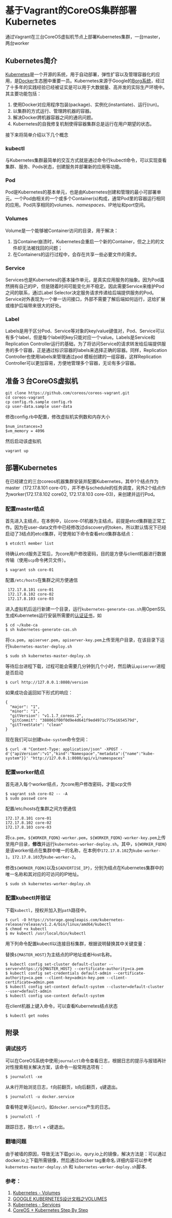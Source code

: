 # 基于Vagrant的CoreOS集群部署Kubernetes

通过Vagrant在三台CoreOS虚拟机节点上部署Kubernetes集群，一台master，两台worker

## Kubernetes简介

[Kubernetes](http://kubernetes.io)是一个开源的系统，用于自动部署，弹性扩容以及管理容器化的应用，是[Docker](https://www.docker.com/)生态圈中重要一员。Kubernetes来源于Google的[Borg系统](https://research.google.com/pubs/pub43438.html)，经过了十多年的实践经验已经被证实是可以用于大数据量、高并发的实际生产环境中。其主要功能包括：

1. 使用Docker对应用程序包装(package)、实例化(instantiate)、运行(run)。
2. 以集群的方式运行、管理跨机器的容器。
3. 解决Docker跨机器容器之间的通讯问题。
4. Kubernetes的自我修复机制使得容器集群总是运行在用户期望的状态。

接下来将简单介绍以下几个概念

### kubectl

与Kubernetes集群最简单的交互方式就是通过命令行kubectl命令，可以实现查看集群、服务、Pods状态，创建服务并部署新的应用等功能。

### Pod

Pod是Kubernetes的基本单元，也是由Kubernetes创建和管理的最小可部署单元。一个Pod由相关的一个或多个Container(s)构成，通常Pod里的容器运行相同的应用。Pod共享相同的volumes、*namespaces*、IP地址和port空间。

### Volumes

Volume是一个能够被Container访问的目录，用于解决：

1. 当Container崩溃时，Kubernetes会重启一个新的Container，但之上的的文件却无法被找回的问题；
2. 在Containers的运行过程中，会存在共享一些必要文件的需求。

### Service

Services也是Kubernetes的基本操作单元，是真实应用服务的抽象。因为Pod虽然拥有自己的IP，但是随着时间可能变化并不稳定。因此需要Service来维护Pod之间的联系，通过Label Selector决定服务请求传递给后端提供服务的Pod。Service对外表现为一个单一访问接口，外部不需要了解后端如何运行，这给扩展或维护后端带来很大的好处。

### Label

Labels是用于区分Pod、Service等对象的key/value键值对，Pod、Service可以有多个label，但是每个label的key只能对应一个value。Labels是Service和Replication Controller运行的基础，为了将访问Service的请求转发给后端提供服务的多个容器，正是通过标识容器的labels来选择正确的容器。同样，Replication Controller也使用labels来管理通过pod 模板创建的一组容器，这样Replication Controller可以更加容易，方便地管理多个容器，无论有多少容器。


## 准备３台CoreOS虚拟机
```
git clone https://github.com/coreos/coreos-vagrant.git
cd coreos-vagrant
cp config.rb.sample config.rb
cp user-data.sample user-data
```
修改config.rb中配置，修改虚拟机实例数和内存大小
```
$num_instances=3
$vm_memory = 4096
```

然后启动该虚拟机

	vagrant up
	
## 部署Kubernetes

在已经建立的三台coreos机器集群安装并配置Kubernetes，其中1个结点作为master（172.17.8.101 core-01），并不参与schedule的任务调度，另外2个结点作为worker(172.17.8.102 core02, 172.17.8.103 core-03)，来创建并运行Pod。


### 配置master结点
首先进入主结点，在本例中，以core-01机器为主结点。前提是etcd集群能正常工作。因为在user-data文件中已经修改过discovery的token，所以默认情况下已经启动了3结点的etcd集群，可使用如下命令查看etcd集群各结点：

	$ etcdctl member list

待确认etcd服务正常后，为core用户修改密码，目的是方便与client机器进行数据传输（使用`scp`命令拷贝文件）。

	$ vagrant ssh core-01

配置`/etc/hosts`在集群之间方便通信
```
 172.17.8.101 core-01
 172.17.8.102 core-02
 172.17.8.103 core-03
```	
进入虚拟机后运行新建一个目录，运行`kubernetes-generate-cas.sh`用OpenSSL生成Kubernetes运行安装所需要的[认证证书](https://coreos.com/kubernetes/docs/latest/openssl.html)，如
```
$ cd ~/kube-ca
$ sh kubernetes-generate-cas.sh
```
将`ca.pem`，`apiserver.pem`，`apiserver-key.pem`上传至用户目录，在该目录下运行`kubernetes-master-deploy.sh`

```
$ sudo sh kubernetes-master-deploy.sh
```

等待后台进程下载，过程可能会需要几分钟到几个小时，然后确认`apiserver`进程是否启动
```
$ curl http://127.0.0.1:8080/version
```

如果成功会返回如下形式的响应：
```
{
  "major": "1",
  "minor": "1",
  "gitVersion": "v1.1.7_coreos.2",
  "gitCommit": "388061f00f0d9e4d641f9ed4971c775e1654579d",
  "gitTreeState": "clean"
}
```
现在我们可以创建`kube-system`命令空间：

	$ curl -H "Content-Type: application/json" -XPOST -d'{"apiVersion":"v1","kind":"Namespace","metadata":{"name":"kube-system"}}' "http://127.0.0.1:8080/api/v1/namespaces"

### 配置worker结点

首先进入每个worker结点，为core用户修改密码，才能scp文件

	$ vagrant ssh core-02 -- -A
	$ sudo passwd core

配置/etc/hosts在集群之间方便通信

	172.17.8.101 core-01
	172.17.8.102 core-02
	172.17.8.103 core-03

将`ca.pem`，`${WORKER_FQDN}-worker.pem`，`${WORKER_FQDN}-worker-key.pem`上传至用户目录，**修改**并运行`kubernetes-worker-deploy.sh`。其中，`${WORKER_FQDN}`是该worker结点在集群中唯一的名称，在本例中`172.17.8.102`为`kube-worker-1`，`172.17.8.103`为`kube-worker-2`。

修改`${WORKER_FQDN}`以及`${ADVERTISE_IP}`，分别为结点在Kubernetes集群中的唯一名称和其对应的可访问的IP地址。

	$ sudo sh kubernetes-worker-deploy.sh

### 配置kubectl并验证

下载`kubectl`，授权并加入到`path`路径中。

	$ curl -O https://storage.googleapis.com/kubernetes-release/release/v1.2.4/bin/linux/amd64/kubectl
	$ chmod +x kubectl
	$ mv kubectl /usr/local/bin/kubectl

用下列命令配置kubectl以连接目标集群，根据说明替换其中关键变量：

替换`${MASTER_HOST}`为主结点的IP地址或者Host名称。

	$ kubectl config set-cluster default-cluster --server=https://${MASTER_HOST} --certificate-authority=ca.pem
	$ kubectl config set-credentials default-admin --certificate-authority=ca.pem --client-key=admin-key.pem --client-certificate=admin.pem
	$ kubectl config set-context default-system --cluster=default-cluster --user=default-admin
	$ kubectl config use-context default-system

在client机器上键入命令，可以查看Kubernetes结点状态

	$ kubectl get nodes

## 附录

### 调试技巧

可以在CoreOS系统中使用`journalctl`命令查看日志，根据日志的提示与报错再针对性搜索相关解决方案，该命令一般常用选项有：

	$ journalctl -xe

从未行开始浏览日志，`f`向前翻页，`b`向后翻页，`q`键退出。

	$ journalctl -u docker.service

查看特定单元(`unit`)，如`docker.service`产生的日志。

	$ journalctl -f

跟踪日志，按`ctrl` + `c`键退出。

### 翻墙问题
由于被墙的原因，导致无法下载gci.io，qury.io上的镜像，解决方法是：可以通过docker.io上下载所需镜像，然后通过docker tag重命名.详细内容可以参考`kubernetes-master-deploy.sh` 和 `kubernetes-worker-deploy.sh`脚本.

### 参考：

1. [Kubernetes - Volumes](http://kubernetes.io/docs/user-guide/volumes/)
2. [GOOGLE KUBERNETES设计文档之VOLUMES](http://www.sel.zju.edu.cn/?p=394&cpage=1)
3. [Kubernetes - Services](http://kubernetes.io/docs/user-guide/services/)
4. [CoreOS + Kubernetes Step By Step](https://coreos.com/kubernetes/docs/latest/getting-started.html)

